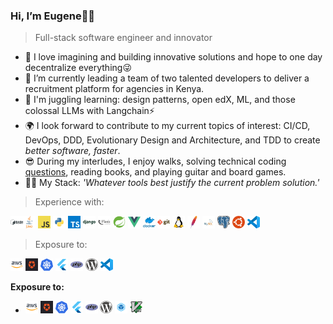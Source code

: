 ### Hi, I’m Eugene👋🏽

> Full-stack software engineer and innovator
> <br>

- 🎉 I love imagining and building innovative solutions and hope to one day decentralize everything😜
- 🌱 I’m currently leading a team of two talented developers to deliver a recruitment platform for agencies in Kenya.
- 🧠 I'm juggling learning: design patterns, open edX, ML, and those colossal LLMs with Langchain⚡
- 🌍 I look forward to contribute to my current topics of interest: CI/CD, DevOps, DDD, Evolutionary Design and Architecture, and TDD to create _better software, faster_.
- 😎 During my interludes, I enjoy walks, solving technical coding [questions](https://github.com/apexDev37/Algorithms), reading books, and playing guitar and board games.
- 🐱‍👤 My Stack: _'Whatever tools best justify the current problem solution.'_

> Experience with:

<!-- Languages -->

<code><img src="https://raw.githubusercontent.com/github/explore/80688e429a7d4ef2fca1e82350fe8e3517d3494d/topics/bash/bash.png" alt="Bash" width=20 height=20></code><code><img src="https://raw.githubusercontent.com/github/explore/5b3600551e122a3277c2c5368af2ad5725ffa9a1/topics/java/java.png" alt="Java" width=20 height=20></code>
<code><img src="https://raw.githubusercontent.com/github/explore/80688e429a7d4ef2fca1e82350fe8e3517d3494d/topics/javascript/javascript.png" alt="JavaScript" width=20 height=20></code>
<code><img src="https://raw.githubusercontent.com/github/explore/80688e429a7d4ef2fca1e82350fe8e3517d3494d/topics/python/python.png" alt="Python" width=20 height=20></code>
<code><img src="https://raw.githubusercontent.com/github/explore/80688e429a7d4ef2fca1e82350fe8e3517d3494d/topics/typescript/typescript.png" alt="TypeScript" width=20 height=20></code>  <code><img src="https://raw.githubusercontent.com/github/explore/7456fdff59816d37ef383a6c8f32a26ff7332db2/topics/django/django.png" alt="Django" width=20 height=20></code>
<code><img src="https://raw.githubusercontent.com/github/explore/80688e429a7d4ef2fca1e82350fe8e3517d3494d/topics/flask/flask.png" alt="Flask" width=20 height=20></code>
<code><img src="https://raw.githubusercontent.com/github/explore/80688e429a7d4ef2fca1e82350fe8e3517d3494d/topics/spring-boot/spring-boot.png" alt="Spring Boot" width=20 height=20></code>
<code><img src="https://raw.githubusercontent.com/github/explore/80688e429a7d4ef2fca1e82350fe8e3517d3494d/topics/vue/vue.png" alt="Vue.js" width=20 height=20></code>
<code><img src="https://raw.githubusercontent.com/github/explore/80688e429a7d4ef2fca1e82350fe8e3517d3494d/topics/docker/docker.png" alt="Docker" width=20 height=20></code>
<code><img src="https://raw.githubusercontent.com/github/explore/80688e429a7d4ef2fca1e82350fe8e3517d3494d/topics/git/git.png" alt="Git" width=20 height=20></code>
<code><img src="https://raw.githubusercontent.com/github/explore/80688e429a7d4ef2fca1e82350fe8e3517d3494d/topics/linux/linux.png" alt="Linux" width=20 height=20></code>
<code><img src="https://raw.githubusercontent.com/github/explore/80688e429a7d4ef2fca1e82350fe8e3517d3494d/topics/maven/maven.png" alt="Maven" width=20 height=20></code>
<code><img src="https://raw.githubusercontent.com/github/explore/80688e429a7d4ef2fca1e82350fe8e3517d3494d/topics/mysql/mysql.png" alt="MySQL" width=20 height=20></code>
<code><img src="https://raw.githubusercontent.com/github/explore/80688e429a7d4ef2fca1e82350fe8e3517d3494d/topics/postgresql/postgresql.png" alt="PostgreSQL" width=20 height=20></code>
<code><img src="https://raw.githubusercontent.com/github/explore/80688e429a7d4ef2fca1e82350fe8e3517d3494d/topics/ubuntu/ubuntu.png" alt="Ubuntu" width=20 height=20></code>
<code><img src="https://raw.githubusercontent.com/github/explore/bbd48b997e8d0bef63f676eca4da5e1f76487b56/topics/visual-studio-code/visual-studio-code.png" alt="Visual Studio Code" width=20 height=20></code>

> Exposure to:

<code><img src="https://raw.githubusercontent.com/github/explore/fbceb94436312b6dacde68d122a5b9c7d11f9524/topics/aws/aws.png" alt="AWS" width=20 height=20></code>
<code><img src="https://raw.githubusercontent.com/github/explore/633ba64a42fd76f89e16eba17343c045e025150a/topics/auth0/auth0.png" alt="Auth0" width=20 height=20></code>
<code><img src="https://raw.githubusercontent.com/github/explore/01ea2a586e5da744792d0ccfce2f68b861f29301/topics/kubernetes/kubernetes.png" alt="Kubernetes" width=20 height=20></code>
<code><img src="https://raw.githubusercontent.com/github/explore/cebd63002168a05a6a642f309227eefeccd92950/topics/flutter/flutter.png" alt="Flutter" width=20 height=20></code>
<code><img src="https://raw.githubusercontent.com/github/explore/ccc16358ac4530c6a69b1b80c7223cd2744dea83/topics/php/php.png" alt="PHP" width=20 height=20></code>
<code><img src="https://raw.githubusercontent.com/github/explore/80688e429a7d4ef2fca1e82350fe8e3517d3494d/topics/wordpress/wordpress.png" alt="WordPress" width=20 height=20></code>
<code><img src="https://raw.githubusercontent.com/github/explore/bbd48b997e8d0bef63f676eca4da5e1f76487b56/topics/visual-studio-code/visual-studio-code.png" alt="Visual Studio Code" width=20 height=20></code>

**Exposure to:**

- <code><img src="https://raw.githubusercontent.com/github/explore/fbceb94436312b6dacde68d122a5b9c7d11f9524/topics/aws/aws.png" alt="AWS" width=20 height=20></code>
<code><img src="https://raw.githubusercontent.com/github/explore/633ba64a42fd76f89e16eba17343c045e025150a/topics/auth0/auth0.png" alt="Auth0" width=20 height=20></code>
<code><img src="https://raw.githubusercontent.com/github/explore/01ea2a586e5da744792d0ccfce2f68b861f29301/topics/kubernetes/kubernetes.png" alt="Kubernetes" width=20 height=20></code>
<code><img src="https://raw.githubusercontent.com/github/explore/cebd63002168a05a6a642f309227eefeccd92950/topics/flutter/flutter.png" alt="Flutter" width=20 height=20></code>
<code><img src="https://raw.githubusercontent.com/github/explore/ccc16358ac4530c6a69b1b80c7223cd2744dea83/topics/php/php.png" alt="PHP" width=20 height=20></code>
<code><img src="https://raw.githubusercontent.com/github/explore/80688e429a7d4ef2fca1e82350fe8e3517d3494d/topics/wordpress/wordpress.png" alt="WordPress" width=20 height=20></code>
<code><img src="https://raw.githubusercontent.com/github/explore/80688e429a7d4ef2fca1e82350fe8e3517d3494d/topics/webpack/webpack.png" alt="Webpack" width=20 height=20></code>
<code><img src="https://raw.githubusercontent.com/github/explore/80688e429a7d4ef2fca1e82350fe8e3517d3494d/topics/vim/vim.png" alt="Vim" width=20 height=20></code>

<!---
apexDev37/apexDev37 is a ✨ special ✨ repository because its `README.md` (this file) appears on your GitHub profile.
You can click the Preview link to take a look at your changes.
--->
